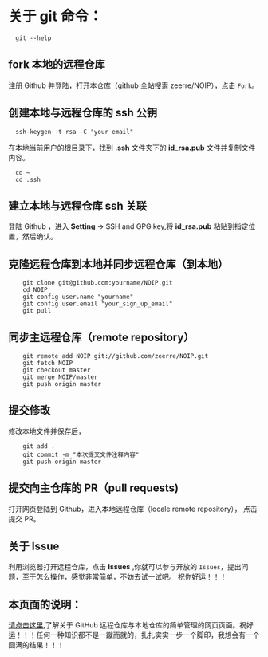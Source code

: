 # 关于 git 命令：

```
  git --help
```
## fork 本地的远程仓库

注册 Github 并登陆，打开本仓库（github 全站搜索 zeerre/NOIP），点击 `Fork`。

## 创建本地与远程仓库的 ssh 公钥

```
  ssh-keygen -t rsa -C "your email"
```
在本地当前用户的根目录下，找到 **.ssh** 文件夹下的 **id_rsa.pub** 文件并复制文件内容。
```
  cd ~
  cd .ssh
```

## 建立本地与远程仓库 ssh 关联

登陆 Github ，进入 **Setting** -> SSH and GPG key,将 **id_rsa.pub** 粘贴到指定位置，然后确认。

## 克隆远程仓库到本地并同步远程仓库（到本地）

```
    git clone git@github.com:yourname/NOIP.git 
    cd NOIP
    git config user.name "yourname"
    git config user.email "your_sign_up_email"
    git pull

```

## 同步主远程仓库（remote repository）

```
    git remote add NOIP git://github.com/zeerre/NOIP.git
    git fetch NOIP
    git checkout master
    git merge NOIP/master
    git push origin master

```

## 提交修改

修改本地文件并保存后，

```
    git add .
    git commit -m "本次提交文件注释内容"
    git push origin master
```

## 提交向主仓库的 PR（pull requests)

打开网页登陆到 Github，进入本地远程仓库（locale remote repository），
点击提交 PR。

## 关于 Issue

利用浏览器打开远程仓库，点击 **Issues** ,你就可以参与开放的 `Issues`，提出问题，至于怎么操作，感觉非常简单，不妨去试一试吧。
祝你好运！！！

## 本页面的说明：

[请点击这里](https://zeerre.github.io/NOIP),了解关于 GitHub 远程仓库与本地仓库的简单管理的网页页面。祝好运！！！任何一种知识都不是一蹴而就的，扎扎实实一步一个脚印，我想会有一个圆满的结果！！！
